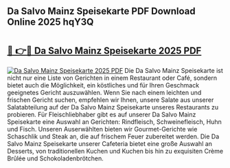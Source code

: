 ## Da Salvo Mainz Speisekarte PDF Download Online 2025 hqY3Q

# <h2><a href="http://gccd8o.nevu.top/?p=Da+Salvo+Mainz+Speisekarte">🔗 👉🔴 Da Salvo Mainz Speisekarte 2025 PDF</a></h2>

[![Da Salvo Mainz Speisekarte 2025 PDF](https://i.imgur.com/dBaPXMq.png)](http://gccd8o.nevu.top/?p=Da+Salvo+Mainz+Speisekarte)
Die Da Salvo Mainz Speisekarte ist nicht nur eine Liste von Gerichten in einem Restaurant oder Café, sondern bietet auch die Möglichkeit, ein köstliches und für Ihren Geschmack geeignetes Gericht auszuwählen. Wenn Sie nach einem leichten und frischen Gericht suchen, empfehlen wir Ihnen, unsere Salate aus unserer Salatabteilung auf der Da Salvo Mainz Speisekarte unseres Restaurants zu probieren. Für Fleischliebhaber gibt es auf unserer Da Salvo Mainz Speisekarte eine Auswahl an Gerichten: Rindfleisch, Schweinefleisch, Huhn und Fisch. Unseren Auserwählten bieten wir Gourmet-Gerichte wie Schaschlik und Steak an, die auf frischem Feuer zubereitet werden. Die Da Salvo Mainz Speisekarte unserer Cafeteria bietet eine große Auswahl an Desserts, von traditionellen Kuchen und Kuchen bis hin zu exquisiten Crème Brûlée und Schokoladenbrötchen.
